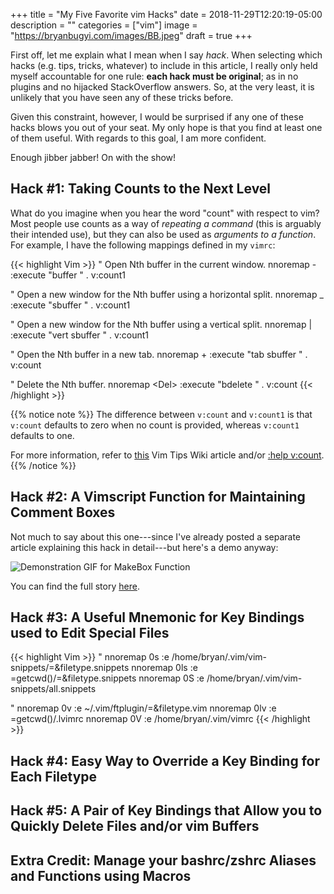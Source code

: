 +++
title = "My Five Favorite vim Hacks"
date = 2018-11-29T12:20:19-05:00
description = ""
categories = ["vim"]
image = "https://bryanbugyi.com/images/BB.jpeg"
draft = true
+++

First off, let me explain what I mean when I say *hack*. When selecting which hacks (e.g. tips, tricks, whatever) to include in this article, I really only held myself accountable for one rule: **each hack must be original**; as in no plugins and no hijacked StackOverflow answers. So, at the very least, it is unlikely that you have seen any of these tricks before.

Given this constraint, however, I would be surprised if any one of these hacks blows you out of your seat. My only hope is that you find at least one of them useful. With regards to this goal, I am more confident.

Enough jibber jabber! On with the show!

## Hack #1: Taking Counts to the Next Level
What do you imagine when you hear the word "count" with respect to vim? Most people use counts as a way of *repeating a command* (this is arguably their intended use),  but they can also be used as *arguments to a function*. For example, I have the following mappings defined in my `vimrc`:

{{< highlight Vim >}}
" Open Nth buffer in the current window.
nnoremap - :<C-u>execute "buffer " . v:count1<CR>

" Open a new window for the Nth buffer using a horizontal split.
nnoremap _ :<C-u>execute "sbuffer " . v:count1<CR>

" Open a new window for the Nth buffer using a vertical split.
nnoremap \| :<C-u>execute "vert sbuffer " . v:count1<CR>

" Open the Nth buffer in a new tab.
nnoremap + :<C-u>execute "tab sbuffer " . v:count<CR>

" Delete the Nth buffer.
nnoremap \<Del> :<C-u>execute "bdelete " . v:count<CR>
{{< /highlight >}}

{{% notice note %}}
The difference between `v:count` and `v:count1` is that `v:count` defaults to zero when no count is provided, whereas `v:count1` defaults to one.

For more information, refer to [this][vcount-w] Vim Tips Wiki article and/or [:help v:count][vcount-h].
{{% /notice %}}

## Hack #2: A Vimscript Function for Maintaining Comment Boxes

Not much to say about this one---since I've already posted a separate article explaining this hack in detail---but here's a demo anyway:

<img src="/images/MakeBox_Demo.gif" alt="Demonstration GIF for MakeBox Function"/>

You can find the full story [here][comment-boxes].

## Hack #3: A Useful Mnemonic for Key Bindings used to Edit Special Files

{{< highlight Vim >}}
" 
nnoremap <Leader>0s :e /home/bryan/.vim/vim-snippets/<C-R>=&filetype<CR>.snippets<CR>
nnoremap <Leader>0ls :e <C-R>=getcwd()<CR>/<C-R>=&filetype<CR>.snippets<CR>
nnoremap <Leader>0S :e /home/bryan/.vim/vim-snippets/all.snippets<CR>

" 
nnoremap <Leader>0v :e ~/.vim/ftplugin/<C-R>=&filetype<CR>.vim<CR>
nnoremap <Leader>0lv :e <C-R>=getcwd()<CR>/.lvimrc<CR>
nnoremap <Leader>0V :e /home/bryan/.vim/vimrc<CR>
{{< /highlight >}}

## Hack #4: Easy Way to Override a Key Binding for Each Filetype

## Hack #5: A Pair of Key Bindings that Allow you to Quickly Delete Files and/or vim Buffers

## Extra Credit: Manage your bashrc/zshrc Aliases and Functions using Macros

[vcount-w]: http://vim.wikia.com/wiki/Invoke_a_function_with_a_count_prefix
[vcount-h]: http://vimdoc.sourceforge.net/htmldoc/eval.html#v:count
[comment-boxes]: https://bryanbugyi.com/blog/creating-comment-boxes-in-vim
